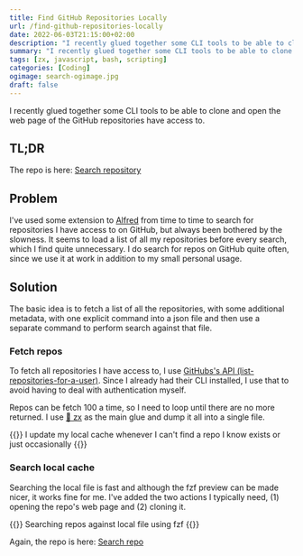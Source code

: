 ```yaml
---
title: Find GitHub Repositories Locally
url: /find-github-repositories-locally
date: 2022-06-03T21:15:00+02:00
description: "I recently glued together some CLI tools to be able to clone and open the web page of the GitHub repositories  have access to."
summary: "I recently glued together some CLI tools to be able to clone and open the web page of the GitHub repositories  have access to."
tags: [zx, javascript, bash, scripting]
categories: [Coding]
ogimage: search-ogimage.jpg
draft: false
---
```


I recently glued together some CLI tools to be able to clone and open the web page of the GitHub repositories  have access to.

## TL;DR

The repo is here: [Search repository][1]

## Problem

I've used some extension to [Alfred][2] from time to time to search for repositories I have access to on GitHub, but always been bothered by the slowness. It seems to load a list of all my repositories before every search, which I find quite unnecessary. I do search for repos on GitHub quite often, since we use it at work in addition to my small personal usage.

## Solution

The basic idea is to fetch a list of all the repositories, with some additional metadata, with one explicit command into a json file and then use a separate command to perform search against that file.

### Fetch repos

To fetch all repositories I have access to, I use [GitHubs's API (list-repositories-for-a-user)][3]. Since I already had their CLI installed, I use that to avoid having to deal with authentication myself.

Repos can be fetch 100 a time, so I need to loop until there are no more returned. I use [🐚 zx][4] as the main glue and dump it all into a single file.

{{<post-image image="refresh-index.gif" alt="Refresh index of repositories">}}
I update my local cache whenever I can't find a repo I know exists or just occasionally
{{</post-image>}}

### Search local cache

Searching the local file is fast and although the fzf preview can be made nicer, it works fine for me. I've added the two actions I typically need, (1) opening the repo's web page and (2) cloning it.

{{<post-image image="search.gif" alt="Search repos locally">}}
Searching repos against local file using fzf
{{</post-image>}}

Again, the repo is here: [Search repo][1]

[1]: https://github.com/henriksommerfeld/search-repo.git
[2]: https://www.alfredapp.com/
[3]: https://docs.github.com/en/rest/repos/repos#list-repositories-for-a-user
[4]: https://github.com/google/zx
